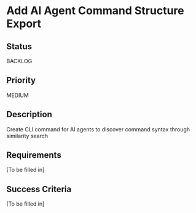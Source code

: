 # Add AI Agent Command Structure Export

## Status

BACKLOG

## Priority

MEDIUM

## Description

Create CLI command for AI agents to discover command syntax through similarity search

## Requirements

[To be filled in]

## Success Criteria

[To be filled in]
